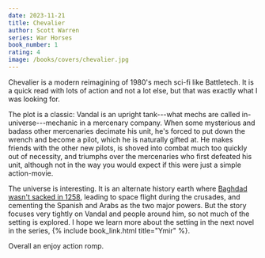 ```yaml
---
date: 2023-11-21
title: Chevalier
author: Scott Warren
series: War Horses
book_number: 1
rating: 4
image: /books/covers/chevalier.jpg
---
```


<span class="book-title">Chevalier</span> is a modern reimagining of 1980's
mech sci-fi like Battletech. It is a quick read with lots of action and not a
lot else, but that was exactly what I was looking for.

The plot is a classic: Vandal is an upright tank---what mechs are called
in-universe---mechanic in a mercenary company. When some mysterious and badass
other mercenaries decimate his unit, he's forced to put down the wrench and
become a pilot, which he is naturally gifted at. He makes friends with the
other new pilots, is shoved into combat much too quickly out of necessity, and
triumphs over the mercenaries who first defeated his unit, although not in the
way you would expect if this were just a simple action-movie.

The universe is interesting. It is an alternate history earth where [Baghdad
wasn't sacked in 1258][sack], leading to space flight during the crusades, and
cementing the Spanish and Arabs as the two major powers. But the story focuses
very tightly on Vandal and people around him, so not much of the setting is
explored. I hope we learn more about the setting in the next novel in the
series, {% include book_link.html title="Ymir" %}.

[sack]: https://en.wikipedia.org/wiki/Siege_of_Baghdad_(1258)

Overall an enjoy action romp.
